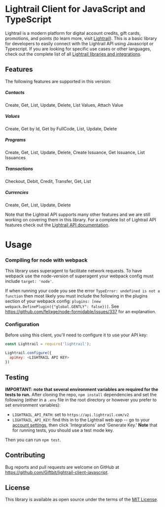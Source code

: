 # Lightrail Client for JavaScript and TypeScript

Lightrail is a modern platform for digital account credits, gift cards, promotions, and points (to learn more, visit [Lightrail](https://www.lightrail.com/)). This is a basic library for developers to easily connect with the Lightrail API using Javascript or Typescript. If you are looking for specific use cases or other languages, check out the complete list of all [Lightrail libraries and integrations](https://github.com/Giftbit/Lightrail-API-Docs/blob/master/README.md#lightrail-integrations).


## Features

The following features are supported in this version:

##### Contacts
Create, Get, List, Update, Delete, List Values, Attach Value
 
##### Values
Create, Get by Id, Get by FullCode, List, Update, Delete
  
##### Programs
Create, Get, List, Update, Delete, Create Issuance, Get Issuance, List Issuances

##### Transactions
Checkout, Debit, Credit, Transfer, Get, List
  
##### Currencies
Create, Get, List, Update, Delete


Note that the Lightrail API supports many other features and we are still working on covering them in this library. For a complete list of Lightrail API features check out the [Lightrail API documentation](https://www.lightrail.com/docs/).


# Usage

### Compiling for node with webpack

This library uses superagent to facilitate network requests.  To have webpack use the node-version of superagent your webpack config must include `target: 'node'`.

If when running your code you see the error `TypeError: undefined is not a function` then most likely you must include the following in the plugins section of your webpack config: `plugins: [new webpack.DefinePlugin({"global.GENTLY": false})]`.  See https://github.com/felixge/node-formidable/issues/337 for an explanation.


### Configuration

Before using this client, you'll need to configure it to use your API key:

```javascript
const Lightrail = require('lightrail');

Lightrail.configure({
  apiKey: <LIGHTRAIL API KEY>
})
```

## Testing

**IMPORTANT: note that several environment variables are required for the tests to run.** After cloning the repo, `npm install` dependencies and set the following (either in a `.env` file in the root directory or however you prefer to set environment variables):

- `LIGHTRAIL_API_PATH`: set to `https://api.lightrail.com/v2`
- `LIGHTRAIL_API_KEY`: find this in to the Lightrail web app -- go to your [account settings](https://www.lightrail.com/app/#/account/profile), then click 'Integrations' and 'Generate Key.' **Note** that for running tests, you should use a test mode key.

Then you can run `npm test`.


## Contributing

Bug reports and pull requests are welcome on GitHub at <https://github.com/Giftbit/lightrail-client-javascript>.


## License

This library is available as open source under the terms of the [MIT License](http://opensource.org/licenses/MIT).
